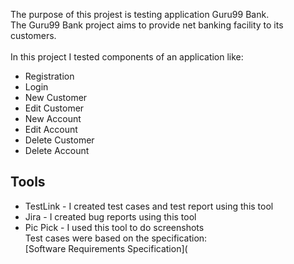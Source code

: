 The purpose of this projest is testing application Guru99 Bank. <br>
The Guru99 Bank project aims to provide net banking facility to its customers. <br><br>
In this project I tested components of an application like: <br>
- Registration
- Login
- New Customer
- Edit Customer
- New Account
- Edit Account
- Delete Customer
- Delete Account <br>
## Tools
- TestLink  - I created test cases and test report using this tool
- Jira  - I created bug reports using this tool
- Pic Pick  - I used this tool to do screenshots <br>
Test cases were based on the specification:<br>
[Software Requirements Specification](
